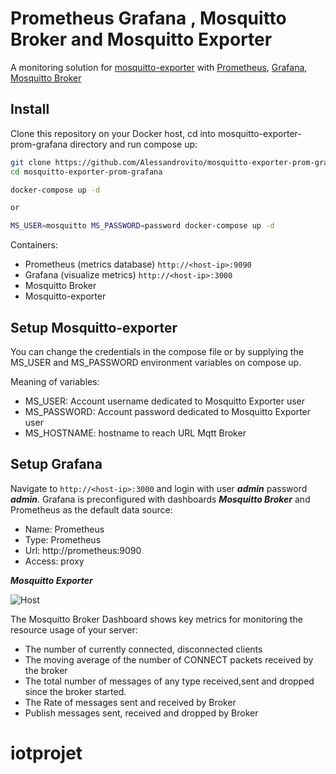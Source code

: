 Prometheus Grafana , Mosquitto Broker and Mosquitto Exporter
========

A monitoring solution for [mosquitto-exporter](https://github.com/Alessandrovito/mosquitto-exporter) with [Prometheus](https://prometheus.io/), [Grafana](http://grafana.org/), 
[Mosquitto Broker](https://github.com/Alessandrovito/docker/tree/master/mosquitto-auth-plugin/1.4.14)

## Install

Clone this repository on your Docker host, cd into mosquitto-exporter-prom-grafana directory and run compose up:

```bash
git clone https://github.com/Alessandrovito/mosquitto-exporter-prom-grafana.git
cd mosquitto-exporter-prom-grafana

docker-compose up -d

or

MS_USER=mosquitto MS_PASSWORD=password docker-compose up -d
```

Containers:

* Prometheus (metrics database) `http://<host-ip>:9090`
* Grafana (visualize metrics) `http://<host-ip>:3000`
* Mosquitto Broker
* Mosquitto-exporter

## Setup Mosquitto-exporter

You can change the credentials in the compose file or by supplying the MS_USER and MS_PASSWORD environment variables on compose up.

Meaning of variables:
* MS_USER: Account username dedicated to Mosquitto Exporter user
* MS_PASSWORD: Account password dedicated to Mosquitto Exporter user
* MS_HOSTNAME: hostname to reach URL Mqtt Broker

## Setup Grafana

Navigate to `http://<host-ip>:3000` and login with user ***admin*** password ***admin***.
Grafana is preconfigured with dashboards ***Mosquitto Broker*** and Prometheus as the default data source:

* Name: Prometheus
* Type: Prometheus
* Url: http://prometheus:9090
* Access: proxy

***Mosquitto Exporter***

![Host](http://www.alessandrovitale.it/images/Screenshot_grafana_mosquitto_exporter.png)

The Mosquitto Broker Dashboard shows key metrics for monitoring the resource usage of your server:

* The number of currently connected, disconnected clients
* The moving average of the number of CONNECT packets received by the broker 
* The total number of messages of any type received,sent and dropped since the broker started.
* The Rate of messages sent and received by Broker
* Publish messages sent, received and dropped by Broker
# iotprojet
